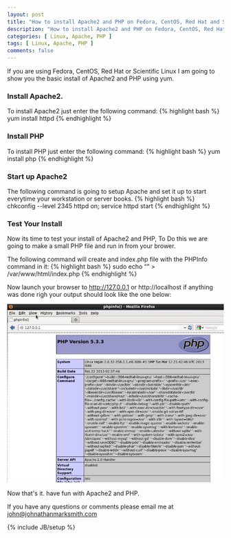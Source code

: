 ```yaml
---
layout: post
title: "How to install Apache2 and PHP on Fedora, CentOS, Red Hat and Scientific Linux"
description: "How to install Apache2 and PHP on Fedora, CentOS, Red Hat and Scientific Linux"
categories: [ Linux, Apache, PHP ]
tags: [ Linux, Apache, PHP ]
comments: false
---
```


If you are using Fedora, CentOS, Red Hat or Scientific Linux I am going to show you the basic install of Apache2 and PHP using yum.

### Install Apache2.

To install Apache2 just enter the following command:
{% highlight bash %}
yum install httpd
{% endhighlight %}

### Install PHP

To install PHP just enter the following command:
{% highlight bash %}
yum install php
{% endhighlight %}

### Start up Apache2

The following command is going to setup Apache and set it up to start everytime your workstation or server books.
{% highlight bash %}
chkconfig --level 2345 httpd on; service httpd start
{% endhighlight %}

### Test Your Install

Now its time to test your install of Apache2 and PHP, To Do this we are going to make a small PHP file and run in from your brower.

The following command will create and index.php file with the PHPInfo command in it:
{% highlight bash %}
 sudo echo “<?php phpinfo(); ?>” > /var/www/html/index.php
{% endhighlight %}

Now launch your browser to http://127.0.0.1 or http://localhost if anything was done righ your output should look like the one below:


<div style="text-align: center">
<img src="/images/php.jpg" alt="Install Apache2 and PHP with Johnathan Mark Smith">
</div>


Now that's it. have fun with Apache2 and PHP. 

If you have any questions or comments please email me at <a href="mailto:john@johnathanmarksmith.com">john@johnathanmarksmith.com</a>



{% include JB/setup %}
